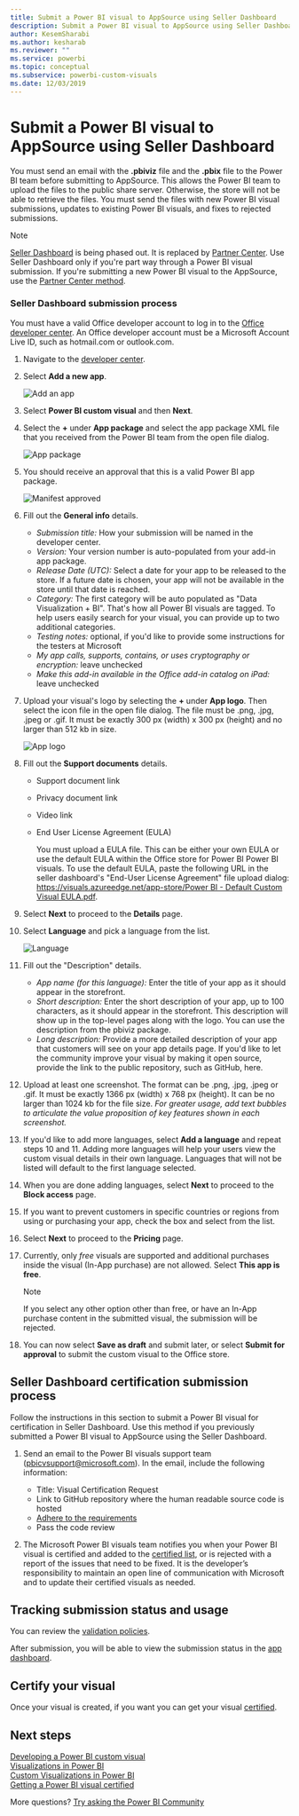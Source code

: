 ```yaml
---
title: Submit a Power BI visual to AppSource using Seller Dashboard
description: Submit a Power BI visual to AppSource using Seller Dashboard
author: KesemSharabi
ms.author: kesharab
ms.reviewer: ""
ms.service: powerbi
ms.topic: conceptual
ms.subservice: powerbi-custom-visuals
ms.date: 12/03/2019
---
```




# Submit a Power BI visual to AppSource using Seller Dashboard

You must send an email with the **.pbiviz** file and the **.pbix** file to the Power BI team before submitting to AppSource. This allows the Power BI team to upload the files to the public share server. Otherwise, the store will not be able to retrieve the files. You must send the files with new Power BI visual submissions, updates to existing Power BI visuals, and fixes to rejected submissions.

>[!NOTE]
>[Seller Dashboard](https://docs.microsoft.com/office/dev/store/use-the-seller-dashboard-to-submit-to-the-office-store) is being phased out. It is replaced by [Partner Center](https://docs.microsoft.com/partner-center/). Use Seller Dashboard only if you're part way through a Power BI visual submission. If you're submitting a new Power BI visual to the AppSource, use the [Partner Center method](office-store.md#submitting-to-appsource).

### Seller Dashboard submission process

You must have a valid Office developer account to log in to the [Office developer center](https://dev.office.com/). An Office developer account must be a Microsoft Account Live ID, such as hotmail.com or outlook.com.

1. Navigate to the [developer center](https://sellerdashboard.microsoft.com/Application/Summary).

2. Select **Add a new app**.

    ![Add an app](media/office-store/powerbi-custom-visual-add-an-app.png)

3. Select **Power BI custom visual** and then **Next**.

4. Select the **+** under **App package** and select the app package XML file that you received from the Power BI team from the open file dialog.

    ![App package](media/office-store/powerbi-custom-visual-apppackage.png)

5. You should receive an approval that this is a valid Power BI app package.

    ![Manifest approved](media/office-store/powerbi-custom-visual-manifest-approved.png)

6. Fill out the **General info** details.

   * *Submission title:* How your submission will be named in the developer center.
   * *Version:* Your version number is auto-populated from your add-in app package.
   * *Release Date (UTC):* Select a date for your app to be released to the store. If a future date is chosen, your app will not be available in the store until that date is reached.
   * *Category:* The first category will be auto populated as "Data Visualization + BI". That's how all Power BI visuals are tagged. To help users easily search for your visual, you can provide up to two additional categories.
   * *Testing notes:* optional, if you'd like to provide some instructions for the testers at Microsoft
   * *My app calls, supports, contains, or uses cryptography or encryption:* leave unchecked
   * *Make this add-in available in the Office add-in catalog on iPad:* leave unchecked
7. Upload your visual's logo by selecting the **+** under **App logo**. Then select the icon file in the open file dialog. The file must be .png, .jpg, .jpeg or .gif. It must be exactly 300 px (width) x 300 px (height) and no larger than 512 kb in size.

    ![App logo](media/office-store/powerbi-custom-visual-app-logo.png)

8. Fill out the **Support documents** details.

   * Support document link
   * Privacy document link
   * Video link
   * End User License Agreement (EULA)

       You must upload a EULA file. This can be either your own EULA or use the default EULA within the Office store for Power BI Power BI visuals. To use the default EULA, paste the following URL in the seller dashboard's "End-User License Agreement" file upload dialog: [https://visuals.azureedge.net/app-store/Power BI - Default Custom Visual EULA.pdf](https://visuals.azureedge.net/app-store/Power%20BI%20-%20Default%20Custom%20Visual%20EULA.pdf).

9. Select **Next** to proceed to the **Details** page.

10. Select **Language** and pick a language from the list.

    ![Language](media/office-store/powerbi-custom-visual-language.png)

11. Fill out the "Description" details.

    * *App name (for this language):* Enter the title of your app as it should appear in the storefront.
    * *Short description:* Enter the short description of your app, up to 100 characters, as it should appear in the storefront. This description will show up in the top-level pages along with the logo. You can use the description from the pbiviz package.
    * *Long description:* Provide a more detailed description of your app that customers will see on your app details page. If you'd like to let the community improve your visual by making it open source, provide the link to the public repository, such as GitHub, here.

12. Upload at least one screenshot. The format can be .png, .jpg, .jpeg or .gif. It must be exactly 1366 px (width) x 768 px (height). It can be no larger than 1024 kb for the file size. *For greater usage, add text bubbles to articulate the value proposition of key features shown in each screenshot.*

12. If you'd like to add more languages, select **Add a language** and repeat steps 10 and 11. Adding more languages will help your users view the custom visual details in their own language. Languages that will not be listed will default to the first language selected.

13. When you are done adding languages, select **Next** to proceed to the **Block access** page.

14. If you want to prevent customers in specific countries or regions from using or purchasing your app, check the box and select from the list.

15. Select **Next** to proceed to the **Pricing** page.

16. Currently, only *free* visuals are supported and additional purchases inside the visual (In-App purchase) are not allowed. Select **This app is free**.

    > [!NOTE]
    > If you select any other option other than free, or have an In-App purchase content in the submitted visual, the submission will be rejected.

17. You can now select **Save as draft** and submit later, or select **Submit for approval** to submit the custom visual to the Office store.

## Seller Dashboard certification submission process

Follow the instructions in this section to submit a Power BI visual for certification in Seller Dashboard. Use this method if you previously submitted a Power BI visual to AppSource using the Seller Dashboard.

1. Send an email to the Power BI visuals support team (pbicvsupport@microsoft.com). In the email, include the following information:
    * Title: Visual Certification Request
    * Link to GitHub repository where the human readable source code is hosted
    * [Adhere to the requirements](#certification-requirements)
    * Pass the code review

2. The Microsoft Power BI visuals team notifies you when your Power BI visual is certified and added to the [certified list](#list-of-power-bi-visuals-that-have-been-certified), or is rejected with a report of the issues that need to be fixed. It is the developer’s responsibility to maintain an open line of communication with Microsoft and to update their certified visuals as needed.

## Tracking submission status and usage

You can review the [validation policies](https://dev.office.com/officestore/docs/validation-policies#13-power-bi-custom-visuals).

After submission, you will be able to view the submission status in the [app dashboard](https://sellerdashboard.microsoft.com/Application/Summary/).

## Certify your visual

Once your visual is created, if you want you can get your visual [certified](../developer/power-bi-custom-visuals-certified.md).

## Next steps

[Developing a Power BI custom visual](visuals/custom-visual-develop-tutorial.md)  
[Visualizations in Power BI](../visuals/power-bi-report-visualizations.md)  
[Custom Visualizations in Power BI](../developer/power-bi-custom-visuals.md)  
[Getting a Power BI visual certified](../developer/power-bi-custom-visuals-certified.md)

More questions? [Try asking the Power BI Community](https://community.powerbi.com/)
